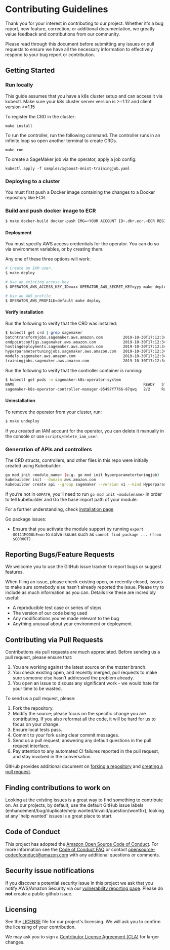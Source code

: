# Contributing Guidelines

Thank you for your interest in contributing to our project. Whether it's a bug report, new feature, correction, or additional
documentation, we greatly value feedback and contributions from our community.

Please read through this document before submitting any issues or pull requests to ensure we have all the necessary
information to effectively respond to your bug report or contribution.

## Getting Started
### Run locally
This guide assumes that you have a k8s cluster setup and can access it via kubectl.
Make sure your k8s cluster server version is >=1.12 and client version >=1.15

To register the CRD in the cluster:
```
make install 
```

To run the controller, run the following command. The controller runs in an infinite loop so open another terminal to create CRDs.
```
make run 
```

To create a SageMaker job via the operator, apply a job config:
```
kubectl apply -f samples/xgboost-mnist-trainingjob.yaml
```

### Deploying to a cluster

You must first push a Docker image containing the changes to a Docker repository like ECR.

### Build and push docker image to ECR

```bash
$ make docker-build docker-push IMG=<YOUR ACCOUNT ID>.dkr.ecr.<ECR REGION>.amazonaws.com/<ECR REPOSITORY>
```

#### Deployment

You must specify AWS access credentials for the operator. You can do so via environment variables, or by creating them.

Any one of these three options will work:
```bash
# Create an IAM user.
$ make deploy

# Use an existing access key
$ OPERATOR_AWS_ACCESS_KEY_ID=xxx OPERATOR_AWS_SECRET_KEY=yyy make deploy

# Use an AWS profile
$ OPERATOR_AWS_PROFILE=default make deploy
```

#### Verify installation

Run the following to verify that the CRD was installed:
```bash
$ kubectl get crd | grep sagemaker
batchtransformjobs.sagemaker.aws.amazon.com         2019-10-30T17:12:34Z
endpointconfigs.sagemaker.aws.amazon.com            2019-10-30T17:12:34Z
hostingdeployments.sagemaker.aws.amazon.com         2019-10-30T17:12:34Z
hyperparametertuningjobs.sagemaker.aws.amazon.com   2019-10-30T17:12:34Z
models.sagemaker.aws.amazon.com                     2019-10-30T17:12:34Z
trainingjobs.sagemaker.aws.amazon.com               2019-10-30T17:12:34Z
```

Run the following to verify that the controller container is running:
```bash
$ kubectl get pods -n sagemaker-k8s-operator-system
NAME                                                         READY   STATUS    RESTARTS   AGE
sagemaker-k8s-operator-controller-manager-85497f7766-87qwq   2/2     Running   0          50s
```

#### Uninstallation
To remove the operator from your cluster, run:

```bash
$ make undeploy
```

If you created an IAM account for the operator, you can delete it manually in the console or use `scripts/delete_iam_user`.

### Generation of APIs and controllers
The CRD structs, controllers, and other files in this repo were initially created using Kubebuilder:

```bash
go mod init <module_name> (e.g. go mod init hyperparametertuningjob)
kubebuilder init --domain aws.amazon.com
kubebuilder create api --group sagemaker --version v1 --kind HyperparameterTuningJob
```

If you’re not in `GOPATH`, you’ll need to run `go mod init <modulename>` in order to tell kubebuilder and Go the base import path of your module.

For a further understanding, check [installation page](https://book.kubebuilder.io/quick-start.html#installation)

Go package issues:
- Ensure that you activate the module support by running `export GO111MODULE=on` to solve issues such as `cannot find package ... (from $GOROOT).`

## Reporting Bugs/Feature Requests

We welcome you to use the GitHub issue tracker to report bugs or suggest features.

When filing an issue, please check existing open, or recently closed, issues to make sure somebody else hasn't already
reported the issue. Please try to include as much information as you can. Details like these are incredibly useful:

* A reproducible test case or series of steps
* The version of our code being used
* Any modifications you've made relevant to the bug
* Anything unusual about your environment or deployment


## Contributing via Pull Requests
Contributions via pull requests are much appreciated. Before sending us a pull request, please ensure that:

1. You are working against the latest source on the *master* branch.
2. You check existing open, and recently merged, pull requests to make sure someone else hasn't addressed the problem already.
3. You open an issue to discuss any significant work - we would hate for your time to be wasted.

To send us a pull request, please:

1. Fork the repository.
2. Modify the source; please focus on the specific change you are contributing. If you also reformat all the code, it will be hard for us to focus on your change.
3. Ensure local tests pass.
4. Commit to your fork using clear commit messages.
5. Send us a pull request, answering any default questions in the pull request interface.
6. Pay attention to any automated CI failures reported in the pull request, and stay involved in the conversation.

GitHub provides additional document on [forking a repository](https://help.github.com/articles/fork-a-repo/) and
[creating a pull request](https://help.github.com/articles/creating-a-pull-request/).


## Finding contributions to work on
Looking at the existing issues is a great way to find something to contribute on. As our projects, by default, use the default GitHub issue labels (enhancement/bug/duplicate/help wanted/invalid/question/wontfix), looking at any 'help wanted' issues is a great place to start.


## Code of Conduct
This project has adopted the [Amazon Open Source Code of Conduct](https://aws.github.io/code-of-conduct).
For more information see the [Code of Conduct FAQ](https://aws.github.io/code-of-conduct-faq) or contact
opensource-codeofconduct@amazon.com with any additional questions or comments.


## Security issue notifications
If you discover a potential security issue in this project we ask that you notify AWS/Amazon Security via our [vulnerability reporting page](http://aws.amazon.com/security/vulnerability-reporting/). Please do **not** create a public github issue.


## Licensing

See the [LICENSE](LICENSE) file for our project's licensing. We will ask you to confirm the licensing of your contribution.

We may ask you to sign a [Contributor License Agreement (CLA)](http://en.wikipedia.org/wiki/Contributor_License_Agreement) for larger changes.
